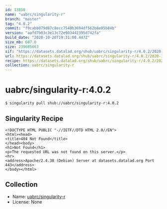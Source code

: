 ```yaml
---
id: 13850
name: "uabrc/singularity-r"
branch: "master"
tag: "4.0.2"
commit: "f9cabb079d87c8ecc7540b3694df562b8e05b84b"
version: "aafd7b03c3e13c72e903442395d742fa"
build_date: "2020-10-20T19:31:00.447Z"
size_mb: 607.0
size: 239685663
sif: "https://datasets.datalad.org/shub/uabrc/singularity-r/4.0.2/2020-10-20-f9cabb07-aafd7b03/aafd7b03c3e13c72e903442395d742fa.sif"
url: https://datasets.datalad.org/shub/uabrc/singularity-r/4.0.2/2020-10-20-f9cabb07-aafd7b03/
recipe: https://datasets.datalad.org/shub/uabrc/singularity-r/4.0.2/2020-10-20-f9cabb07-aafd7b03/Singularity
collection: uabrc/singularity-r
---
```


# uabrc/singularity-r:4.0.2

```bash
$ singularity pull shub://uabrc/singularity-r:4.0.2
```

## Singularity Recipe

```singularity
<!DOCTYPE HTML PUBLIC "-//IETF//DTD HTML 2.0//EN">
<html><head>
<title>404 Not Found</title>
</head><body>
<h1>Not Found</h1>
<p>The requested URL was not found on this server.</p>
<hr>
<address>Apache/2.4.38 (Debian) Server at datasets.datalad.org Port 443</address>
</body></html>
```

## Collection

 - Name: [uabrc/singularity-r](https://github.com/uabrc/singularity-r)
 - License: None

